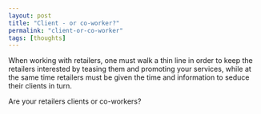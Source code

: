 ```yaml
---
layout: post
title: "Client - or co-worker?"
permalink: "client-or-co-worker"
tags: [thoughts]
---
```


When working with retailers, one must walk a thin line in order to keep the retailers interested by teasing them and promoting your services, while at the same time retailers must be given the time and information to seduce their clients in turn.

Are your retailers clients or co-workers?
